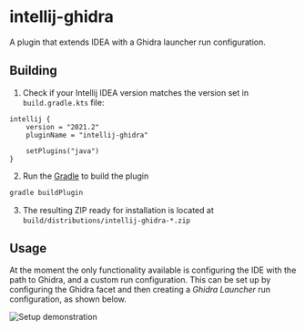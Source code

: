 # intellij-ghidra

A plugin that extends IDEA with a Ghidra launcher run configuration.

## Building

1. Check if your Intellij IDEA version matches the version set in `build.gradle.kts` file:
```
intellij {
    version = "2021.2"
    pluginName = "intellij-ghidra"

    setPlugins("java")
}
```

2. Run the [Gradle](https://gradle.org) to build the plugin
```sh
gradle buildPlugin
```
3. The resulting ZIP ready for installation is located at `build/distributions/intellij-ghidra-*.zip`

## Usage

At the moment the only functionality available is configuring the IDE with the path to Ghidra, and a custom run configuration.
This can be set up by configuring the Ghidra facet and then creating a _Ghidra Launcher_ run configuration, as shown below.

![Setup demonstration](https://github.com/garyttierney/intellij-ghidra/raw/master/media/intellij-ghidra-example.gif "Setup demonstration")
